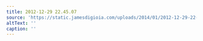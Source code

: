 ```yaml
---
title: 2012-12-29 22.45.07
source: 'https://static.jamesdigioia.com/uploads/2014/01/2012-12-29-22-45-07-scaled.jpg'
altText: ''
caption: ''
---
```


